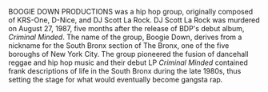 BOOGIE DOWN PRODUCTIONS was a hip hop group, originally composed of KRS-One, D-Nice, and DJ Scott La Rock. DJ Scott La Rock was murdered on August 27, 1987, five months after the release of BDP's debut album, _Criminal Minded_. The name of the group, Boogie Down, derives from a nickname for the South Bronx section of The Bronx, one of the five boroughs of New York City. The group pioneered the fusion of dancehall reggae and hip hop music and their debut LP _Criminal Minded_ contained frank descriptions of life in the South Bronx during the late 1980s, thus setting the stage for what would eventually become gangsta rap.
